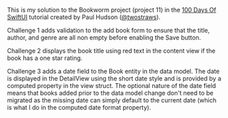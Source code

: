 This is my solution to the Bookworm project (project 11) in the [100 Days Of SwiftUI](https://www.hackingwithswift.com/100/swiftui/) tutorial created by Paul Hudson ([@twostraws](https://github.com/twostraws)).

Challenge 1 adds validation to the add book form to ensure that the title, author, and genre are all non empty before enabling the Save button.

Challenge 2 displays the book title using red text in the content view if the book has a one star rating.

Challenge 3 adds a date field to the Book entity in the data model. The date is displayed in the DetailView using the short date style and is provided by a computed property in the view struct. The optional nature of the date field means that books added prior to the data model change don't need to be migrated as the missing date can simply default to the current date (which is what I do in the computed date format property).
